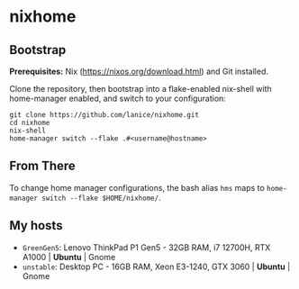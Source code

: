 # nixhome

## Bootstrap

**Prerequisites:** Nix (https://nixos.org/download.html) and Git installed.

Clone the repository, then bootstrap into a flake-enabled nix-shell with home-manager enabled, and switch to your configuration:

```
git clone https://github.com/lanice/nixhome.git
cd nixhome
nix-shell
home-manager switch --flake .#<username@hostname>
```

## From There

To change home manager configurations, the bash alias `hms` maps to `home-manager switch --flake $HOME/nixhome/`.

## My hosts

- `GreenGen5`: Lenovo ThinkPad P1 Gen5 - 32GB RAM, i7 12700H, RTX A1000 | **Ubuntu** | Gnome
- `unstable`: Desktop PC - 16GB RAM, Xeon E3-1240, GTX 3060 | **Ubuntu** | Gnome
